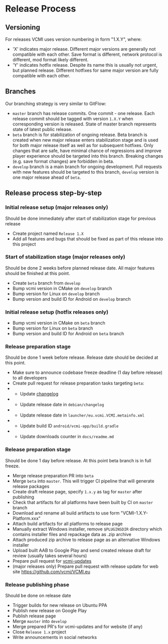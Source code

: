# Release Process

## Versioning
For releases VCMI uses version numbering in form "1.X.Y", where:
- 'X' indicates major release. Different major versions are generally not compatible with each other. Save format is different, network protocol is different, mod format likely different.
- 'Y' indicates hotfix release. Despite its name this is usually not urgent, but planned release. Different hotfixes for same major version are fully compatible with each other.

## Branches
Our branching strategy is very similar to GitFlow:
- `master` branch has release commits. One commit - one release. Each release commit should be tagged with version `1.X.Y` when corresponding version is released. State of master branch represents state of latest public release.
- `beta` branch is for stabilization of ongoing release. Beta branch is created when new major release enters stabilization stage and is used for both major release itself as well as for subsequent hotfixes. Only changes that are safe, have minimal chance of regressions and improve player experience should be targeted into this branch. Breaking changes (e.g. save format changes) are forbidden in beta.
- `develop` branch is a main branch for ongoing development. Pull requests with new features should be targeted to this branch, `develop` version is one major release ahead of `beta`.

## Release process step-by-step

### Initial release setup (major releases only)
Should be done immediately after start of stabilization stage for previous release

- Create project named `Release 1.X`
- Add all features and bugs that should be fixed as part of this release into this project

### Start of stabilization stage (major releases only)
Should be done 2 weeks before planned release date. All major features should be finished at this point.

- Create `beta` branch from `develop`
- Bump vcmi version in CMake on `develop` branch
- Bump version for Linux on `develop` branch
- Bump version and build ID for Android on `develop` branch

### Initial release setup (hotfix releases only)

- Bump vcmi version in CMake on `beta` branch
- Bump version for Linux on `beta` branch
- Bump version and build ID for Android on `beta` branch

### Release preparation stage
Should be done 1 week before release. Release date should be decided at this point.

- Make sure to announce codebase freeze deadline (1 day before release) to all developers
- Create pull request for release preparation tasks targeting `beta`:
- - Update [changelog](https://github.com/vcmi/vcmi/blob/develop/ChangeLog.md)
- - Update release date in `debian/changelog`
- - Update release date in `launcher/eu.vcmi.VCMI.metainfo.xml`
- - Update build ID `android/vcmi-app/build.gradle`
- - Update downloads counter in `docs/readme.md`

### Release preparation stage
Should be done 1 day before release. At this point beta branch is in full freeze.

- Merge release preparation PR into `beta`
- Merge `beta` into `master`. This will trigger CI pipeline that will generate release packages
- Create draft release page, specify `1.x.y` as tag for `master` after publishing
- Check that artifacts for all platforms have been built by CI on `master` branch
- Download and rename all build artifacts to use form "VCMI-1.X.Y-Platform.xxx" 
- Attach build artifacts for all platforms to release page
- Manually extract Windows installer, remove `$PLUGINSDIR` directory which contains installer files and repackage data as .zip archive
- Attach produced zip archive to release page as an alternative Windows installer
- Upload built AAB to Google Play and send created release draft for review (usually takes several hours)
- Prepare pull request for [vcmi-updates](https://github.com/vcmi/vcmi-updates)
- (major releases only) Prepare pull request with release update for web site https://github.com/vcmi/VCMI.eu

### Release publishing phase
Should be done on release date

- Trigger builds for new release on Ubuntu PPA
- Publish new release on Google Play
- Publish release page
- Merge `master` into `develop`
- Merge prepared PR's for vcmi-updates and for website (if any)
- Close `Release 1.x` project
- Write announcements in social networks
